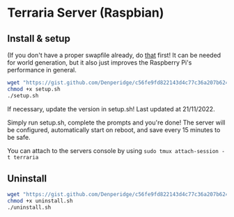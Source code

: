 # Terraria Server (Raspbian)

## Install & setup

(If you don't have a proper swapfile already, do [that](https://www.digitalocean.com/community/tutorials/how-to-add-swap-space-on-ubuntu-22-04) first! It can be needed for world generation, but it also just improves the Raspberry Pi's performance in general.

```bash
wget "https://gist.github.com/Denperidge/c56fe9fd822143d4c77c36a207b6249b/raw/setup.sh"
chmod +x setup.sh
./setup.sh
```

If necessary, update the version in setup.sh! Last updated at 21/11/2022.

Simply run setup.sh, complete the prompts and you're done! The server will be configured, automatically start on reboot, and save every 15 minutes to be safe.

You can attach to the servers console by using `sudo tmux attach-session -t terraria`

## Uninstall

```bash
wget "https://gist.github.com/Denperidge/c56fe9fd822143d4c77c36a207b6249b/raw/uninstall.sh"
chmod +x uninstall.sh
./uninstall.sh
```
